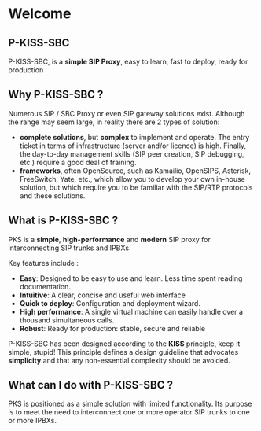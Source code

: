 # Welcome

## P-KISS-SBC

P-KISS-SBC, is a __simple SIP Proxy__, easy to learn, fast to deploy, ready for production

## Why P-KISS-SBC ?

Numerous SIP / SBC Proxy or even SIP gateway solutions exist. 
Although the range may seem large, in reality there are 2 types of solution:

* __complete solutions__, but __complex__ to implement and operate. The entry ticket in terms of infrastructure (server and/or licence) is high. Finally, the day-to-day management skills (SIP peer creation, SIP debugging, etc.) require a good deal of training.
* __frameworks__, often OpenSource, such as Kamailio, OpenSIPS, Asterisk, FreeSwitch, Yate, etc., which allow you to develop your own in-house solution, but which require you to be familiar with the SIP/RTP protocols and these solutions.

## What is P-KISS-SBC ?

PKS is a __simple__, __high-performance__ and __modern__ SIP proxy for interconnecting SIP trunks and IPBXs.

Key features include :

* __Easy__: Designed to be easy to use and learn. Less time spent reading documentation.
* __Intuitive__: A clear, concise and useful web interface
* __Quick to deploy__: Configuration and deployment wizard.
* __High performance__: A single virtual machine can easily handle over a thousand simultaneous calls.
* __Robust__: Ready for production: stable, secure and reliable

P-KISS-SBC has been designed according to the __KISS__ principle, keep it simple, stupid! This principle defines a design guideline that advocates __simplicity__ and that any non-essential complexity should be avoided.

## What can I do with P-KISS-SBC ?

PKS is positioned as a simple solution with limited functionality. Its purpose is to meet the need to interconnect one or more operator SIP trunks to one or more IPBXs.


